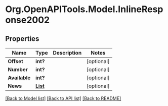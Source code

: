 # Org.OpenAPITools.Model.InlineResponse2002

## Properties

Name | Type | Description | Notes
------------ | ------------- | ------------- | -------------
**Offset** | **int?** |  | [optional] 
**Number** | **int?** |  | [optional] 
**Available** | **int?** |  | [optional] 
**News** | [**List<InlineResponse2002News>**](InlineResponse2002News.md) |  | [optional] 

[[Back to Model list]](../README.md#documentation-for-models) [[Back to API list]](../README.md#documentation-for-api-endpoints) [[Back to README]](../README.md)

